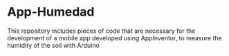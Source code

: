 # App-Humedad
This repository includes pieces of code that are necessary for the development of a mobile app developed using AppInventor, to measure the humidity of the soil with Arduino

